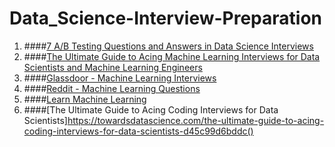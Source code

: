 # Data_Science-Interview-Preparation

1. ####[7 A/B Testing Questions and Answers in Data Science Interviews](https://towardsdatascience.com/7-a-b-testing-questions-and-answers-in-data-science-interviews-eee6428a8b63)
2. ####[The Ultimate Guide to Acing Machine Learning Interviews for Data Scientists and Machine Learning Engineers](https://pub.towardsai.net/4-types-of-machine-learning-interview-questions-for-data-scientists-and-machine-learning-engineers-b8135805ce1b#44c0)
3. ####[Glassdoor - Machine Learning Interviews](https://www.glassdoor.com/Interview/machine-learning-interview-questions-SRCH_KO0,16.htm)
4. ####[Reddit - Machine Learning Questions](https://www.reddit.com/r/MLQuestions/)
5. ####[Learn Machine Learning](https://www.reddit.com/r/learnmachinelearning/)
6. ####[The Ultimate Guide to Acing Coding Interviews for Data Scientists]https://towardsdatascience.com/the-ultimate-guide-to-acing-coding-interviews-for-data-scientists-d45c99d6bddc()
